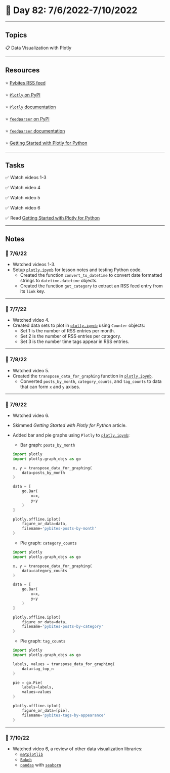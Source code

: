 # :calendar: Day 82: 7/6/2022-7/10/2022

---

## Topics

:clipboard: Data Visualization with Plotly

---

## Resources

:star: [Pybites RSS feed](https://pybit.es/feed)

:star: [`Plotly` on PyPI](https://pypi.org/project/plotly)

:star: [`Plotly` documentation](https://plotly.com/python)

:star: [`feedparser` on PyPI](https://pypi.org/project/feedparser)

:star: [`feedparser` documentation](https://feedparser.readthedocs.io/en/latest)

:star: [Getting Started with Plotly for Python](https://plot.ly/python/getting-started)

---

## Tasks

:white_check_mark: Watch videos 1-3

:white_check_mark: Watch video 4

:white_check_mark: Watch video 5

:white_check_mark: Watch video 6

:white_check_mark: Read [Getting Started with Plotly for Python](https://plot.ly/python/getting-started)

---

## Notes

### :notebook: 7/6/22

- Watched videos 1-3.
- Setup [`plotly.ipynb`](https://github.com/timothyhull/100daysofcode/blob/main/days/_82/plotly.ipynb) for lesson notes and testing Python code.
    - Created the function `convert_to_datetime` to convert date formatted strings to `datetime.datetime` objects.
    - Created the function `get_category` to extract an RSS feed entry from its `link` key.

---

### :notebook: 7/7/22

- Watched video 4.
- Created data sets to plot in [`plotly.ipynb`](https://github.com/timothyhull/100daysofcode/blob/main/days/_82/plotly.ipynb) using `Counter` objects:
    - Set 1 is the number of RSS entries per month.
    - Set 2 is the number of RSS entries per category.
    - Set 3 is the number time tags appear in RSS entries.

---

### :notebook: 7/8/22

- Watched video 5.
- Created the `transpose_data_for_graphing` function in [`plotly.ipynb`](https://github.com/timothyhull/100daysofcode/blob/main/days/_82/plotly.ipynb).
    - Converted `posts_by_month`, `category_counts`, and `tag_counts` to data that can form `x` and `y` axises.

---

### :notebook: 7/9/22

- Watched video 6.
- Skimmed _Getting Started with Plotly for Python_ article.
- Added bar and pie graphs using `Plotly` to [`plotly.ipynb`](https://github.com/timothyhull/100daysofcode/blob/main/days/_82/plotly.ipynb):
    - Bar graph: `posts_by_month`

    ```python
    import plotly
    import plotly.graph_objs as go

    x, y = transpose_data_for_graphing(
        data=posts_by_month
    )

    data = [
        go.Bar(
            x=x,
            y=y
        )
    ]

    plotly.offline.iplot(
        figure_or_data=data,
        filename='pybites-posts-by-month'
    )
    ```

    - Pie graph: `category_counts`

    ```python
    import plotly
    import plotly.graph_objs as go

    x, y = transpose_data_for_graphing(
        data=category_counts
    )

    data = [
        go.Bar(
            x=x,
            y=y
        )
    ]

    plotly.offline.iplot(
        figure_or_data=data,
        filename='pybites-posts-by-category'
    )
    ```

    - Pie graph: `tag_counts`

    ```python
    import plotly
    import plotly.graph_objs as go

    labels, values = transpose_data_for_graphing(
        data=tag_top_n
    )

    pie = go.Pie(
        labels=labels,
        values=values
    )

    plotly.offline.iplot(
        figure_or_data=[pie],
        filename='pybites-tags-by-appearance'
    )
    ```

---

### :notebook: 7/10/22

- Watched video 6, a review of other data visualization libraries:
    - [`matplotlib`](https://matplotlib.org)
    - [`Bokeh`](https://bokeh.org)
    - [`pandas`](https://pandas.pydata.org) with [`seaborn`](https://seaborn.pydata.org)
